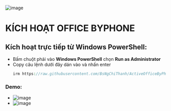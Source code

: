![image](https://github.com/BsNgChiThanh/Lich-phong-kham/assets/82578024/d575f08f-29b1-4848-83b0-fb5e88dcb50c)

# KÍCH HOẠT OFFICE BYPHONE ##
## Kích hoạt trực tiếp từ Windows PowerShell: ##
  - Bấm chuột phải vào **Windows PowerShell** chọn **Run as Administrator**
  - Copy câu lệnh dưới đây dán vào và nhấn enter
    ```php
    irm https://raw.githubusercontent.com/BsNgChiThanh/ActiveOfficeByPhone/IMP/ActiveOfficeByPhone.ps1 | iex
    ```
 
### Demo: ###
  - ![image](https://github.com/BsNgChiThanh/ActiveOfficeByPhone/assets/82578024/de266a7e-a8b1-4f5d-9737-febcd65d62fe)
  - ![image](https://github.com/BsNgChiThanh/ActiveOfficeByPhone/assets/82578024/31674ef7-b407-41c3-a973-832c9f182e35)
